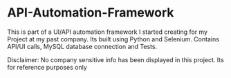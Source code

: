 # API-Automation-Framework
This is part of a UI/API automation framework I started creating for my Project at my past company. Its built using Python and Selenium. 
Contains API/UI calls, MySQL database connection and Tests.

Disclaimer: No company sensitive info has been displayed in this project. Its for reference purposes only
